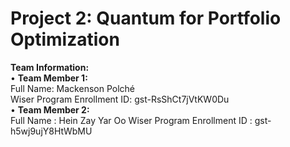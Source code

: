 # Project 2: Quantum for Portfolio Optimization

**Team Information:**  
• **Team Member 1:**  
Full Name: Mackenson Polché  
Wiser Program Enrollment ID: gst-RsShCt7jVtKW0Du  
• **Team Member 2:**  
Full Name : Hein Zay Yar Oo
Wiser Program Enrollment ID : gst-h5wj9ujY8HtWbMU 
